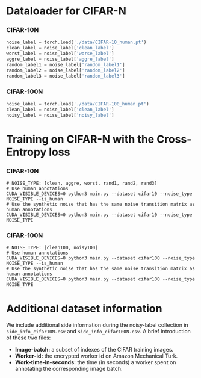 # Dataloader for CIFAR-N

### CIFAR-10N 
```python
noise_label = torch.load('./data/CIFAR-10_human.pt')
clean_label = noise_label['clean_label']
worst_label = noise_label['worse_label']
aggre_label = noise_label['aggre_label']
random_label1 = noise_label['random_label1']
random_label2 = noise_label['random_label2']
random_label3 = noise_label['random_label3']
```

### CIFAR-100N 
```python
noise_label = torch.load('./data/CIFAR-100_human.pt')
clean_label = noise_label['clean_label']
noisy_label = noise_label['noisy_label']
```

# Training on CIFAR-N with the Cross-Entropy loss
### CIFAR-10N 
```shell
# NOISE_TYPE: [clean, aggre, worst, rand1, rand2, rand3]
# Use human annotations
CUDA_VISIBLE_DEVICES=0 python3 main.py --dataset cifar10 --noise_type NOISE_TYPE --is_human
# Use the synthetic noise that has the same noise transition matrix as human annotations
CUDA_VISIBLE_DEVICES=0 python3 main.py --dataset cifar10 --noise_type NOISE_TYPE
```

### CIFAR-100N 
```shell
# NOISE_TYPE: [clean100, noisy100]
# Use human annotations
CUDA_VISIBLE_DEVICES=0 python3 main.py --dataset cifar100 --noise_type NOISE_TYPE --is_human
# Use the synthetic noise that has the same noise transition matrix as human annotations
CUDA_VISIBLE_DEVICES=0 python3 main.py --dataset cifar100 --noise_type NOISE_TYPE
```

# Additional dataset information
We include additional side information during the noisy-label collection in <code>side_info_cifar10N.csv</code> and <code>side_info_cifar100N.csv</code>.
A brief introduction of these two files:
- **Image-batch:** a subset of indexes of the CIFAR training images.
- **Worker-id:** the encrypted worker id on Amazon Mechanical Turk.
- **Work-time-in-seconds:** the time (in seconds) a worker spent on annotating the corresponding image batch.
